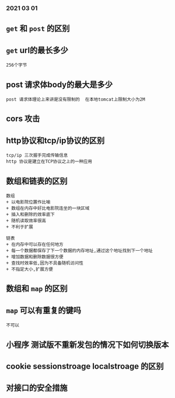 ### 2021 03 01
## `get` 和 `post` 的区别

## `get` url的最长多少

    256个字节

## post 请求体body的最大是多少

    post 请求体理论上来讲是没有限制的  在本地tomcat上限制大小为2M

## cors 攻击

## http协议和tcp/ip协议的区别

    tcp/ip 三次握手完成传输信息 
    http 协议是建立在TCP协议之上的一种应用

## 数组和链表的区别

    数组
    + 以电影院位置作比喻
    + 数组在内存中好比电影院连坐的一块区域
    + 插入和删除的效率底下
    + 随机读取效率很高
    + 不利于扩展

    链表
    + 在内存中可以存在任何地方
    + 每一个数据都保存了下一个数据的内存地址,通过这个地址找到下一个地址
    + 增加数据和删除数据很方便
    + 查找时效率低,因为不具备随机访问性
    + 不指定大小,扩展方便
   
## 数组和 `map` 的区别
<!-- 
    
    -->
## `map` 可以有重复的键吗

    不可以

## 小程序 测试版不重新发包的情况下如何切换版本
<!--  -->
## cookie sessionstroage localstroage 的区别
<!--  -->
## 对接口的安全措施